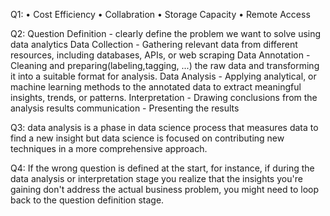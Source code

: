 Q1: 
• Cost Efficiency
• Collabration
• Storage Capacity
• Remote Access

Q2:
Question Definition -	clearly define the problem we want to solve using data analytics
Data Collection - 	Gathering relevant data from different resources, including databases, APIs, or web scraping
Data Annotation - 	Cleaning and preparing(labeling,tagging, ...) the raw data and transforming it into a suitable format for analysis.
Data Analysis - 	Applying analytical, or machine learning methods to the annotated data to extract meaningful insights, trends, or patterns.
Interpretation -	Drawing conclusions from the analysis results
communication -		Presenting the results

Q3:
data analysis is a phase in data science process that measures data to find a new insight but data science is focused on contributing new techniques in a more comprehensive approach.

Q4:
If the wrong question is defined at the start, for instance, if during the data analysis or interpretation stage you realize that the insights you're gaining don't address the actual business problem, you might need to loop back to the question definition stage.


